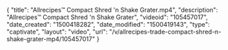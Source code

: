 {
    "title": "Allrecipes&trade; Compact Shred 'n Shake Grater.mp4",
    "description": "Allrecipes&trade; Compact Shred 'n Shake Grater",
    "videoid": "105457017",
    "date_created": "1500418282",
    "date_modified": "1500419143",
    "type": "captivate",
    "layout": "video",
    "url": "\/v\/allrecipes-trade-compact-shred-n-shake-grater-mp4\/105457017"
}